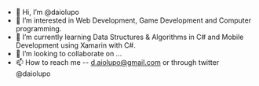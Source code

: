 - 👋 Hi, I’m @daiolupo
- 👀 I’m interested in Web Development, Game Development and Computer programming.
- 🌱 I’m currently learning Data Structures & Algorithms in C# and Mobile Development using Xamarin with C#.
- 💞️ I’m looking to collaborate on ...
- 📫 How to reach me -- d.aiolupo@gmail.com or through twitter @daiolupo

<!---
daiolupo/daiolupo is a ✨ special ✨ repository because its `README.md` (this file) appears on your GitHub profile.
You can click the Preview link to take a look at your changes.
--->
